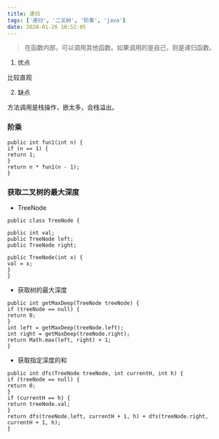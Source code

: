 ```yaml
---
title: 递归
tags: ['递归', '二叉树', '阶乘', 'java']
date: 2020-01-26 10:52:05
---
```


> 在函数内部，可以调用其他函数。如果调用的是自己，则是递归函数。


1. 优点

比较直观

2. 缺点

方法调用是栈操作，嵌太多，会栈溢出。

### 阶乘


```
public int fun1(int n) {
if (n == 1) {
return 1;
}
return n * fun1(n - 1);
}
```

### 获取二叉树的最大深度

- TreeNode

```
public class TreeNode {

public int val;
public TreeNode left;
public TreeNode right;

public TreeNode(int x) {
val = x;
}
}
```

- 获取树的最大深度

```
public int getMaxDeep(TreeNode treeNode) {
if (treeNode == null) {
return 0;
}
int left = getMaxDeep(treeNode.left);
int right = getMaxDeep(treeNode.right);
return Math.max(left, right) + 1;
}
```

- 获取指定深度的和

```
public int dfs(TreeNode treeNode, int currentH, int h) {
if (treeNode == null) {
return 0;
}
if (currentH == h) {
return treeNode.val;
}
return dfs(treeNode.left, currentH + 1, h) + dfs(treeNode.right, currentH + 1, h);
}

```







